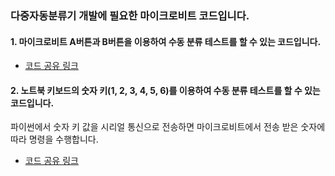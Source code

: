 ### 다중자동분류기 개발에 필요한 마이크로비트 코드입니다. 

#### 1. 마이크로비트 A버튼과 B버튼을 이용하여 수동 분류 테스트를 할 수 있는 코드입니다. 
- [코드 공유 링크](https://makecode.microbit.org/_F4oCwHAYmX9K)

#### 2. 노트북 키보드의 숫자 키(1, 2, 3, 4, 5, 6)를 이용하여 수동 분류 테스트를 할 수 있는 코드입니다. 
파이썬에서 숫자 키 값을 시리얼 통신으로 전송하면 마이크로비트에서 전송 받은 숫자에 따라 명령을 수행합니다.
- [코드 공유 링크](https://makecode.microbit.org/_Px47wji2X5bP)

